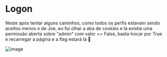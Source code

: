 # Logon

Neste após tentar alguns caminhos, como todos os perfis estavam sendo aceitos menos o de Joe, eu fui olhar a aba de cookies e lá existia uma permissão aberta sobre "admin" com valor == False, basta trocar por True e recarregar a página e a flag estará lá 🐧

![image](https://github.com/lucasfranciscosp/CTFs/assets/87513778/f35e4997-62eb-4e97-92f4-4f40db0c19eb)
